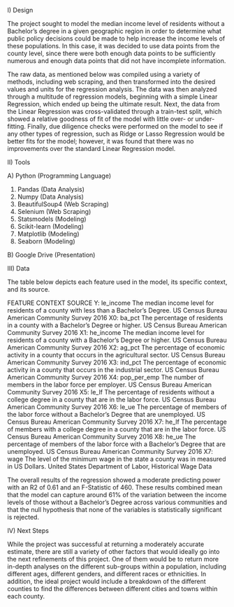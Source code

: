 I) Design

The project sought to model the median income level of residents without a Bachelor’s degree in a given geographic region in order to determine what public policy decisions could be made to help increase the income levels of these populations. In this case, it was decided to use data points from the county level, since there were both enough data points to be sufficiently numerous and enough data points that did not have incomplete information.

The raw data, as mentioned below was compiled using a variety of methods, including web scraping, and then transformed into the desired values and units for the regression analysis.
The data was then analyzed through a multitude of regression models, beginning with a simple Linear Regression, which ended up being the ultimate result. Next, the data from the Linear Regression was cross-validated through a train-test split, which showed a relative goodness of fit of the model with little over- or under-fitting. Finally, due diligence checks were performed on the model to see if any other types of regression, such as Ridge or Lasso Regression would be better fits for the model; however, it was found that there was no improvements over the standard Linear Regression model.

II) Tools

A) Python (Programming Language)
1) Pandas (Data Analysis)
2) Numpy (Data Analysis)
3) BeautifulSoup4 (Web Scraping)
4) Selenium (Web Scraping)
5) Statsmodels (Modeling)
6) Scikit-learn (Modeling)
7) Matplotlib (Modeling)
8) Seaborn (Modeling)

B) Google Drive (Presentation)

III) Data

The table below depicts each feature used in the model, its specific context, and its source.

FEATURE	CONTEXT	SOURCE
Y: le_income	The median income level for residents of a county with less than a Bachelor’s Degree.	US Census Bureau American Community Survey 2016
X0: ba_pct	The percentage of residents in a county with a Bachelor’s Degree or higher.	US Census Bureau American Community Survey 2016
X1: he_income	The median income level for residents of a county with a Bachelor’s Degree or higher.	US Census Bureau American Community Survey 2016
X2: ag_pct	The percentage of economic activity in a county that occurs in the agricultural sector.	US Census Bureau American Community Survey 2016
X3: ind_pct	The percentage of economic activity in a county that occurs in the industrial sector.	US Census Bureau American Community Survey 2016
X4: pop_per_emp	The number of members in the labor force per employer.	US Census Bureau American Community Survey 2016
X5: le_lf	The percentage of residents without a college degree in a county that are in the labor force.	US Census Bureau American Community Survey 2016
X6: le_ue	The percentage of members of the labor force without a Bachelor’s Degree that are unemployed.	US Census Bureau American Community Survey 2016
X7: he_lf	The percentage of members with a college degree in a county that are in the labor force.	US Census Bureau American Community Survey 2016
X8: he_ue	The percentage of members of the labor force with a Bachelor’s Degree that are unemployed.	US Census Bureau American Community Survey 2016
X7: wage	The level of the minimum wage in the state a county was in measured in US Dollars.	United States Department of Labor, Historical Wage Data

The overall results of the regression showed a moderate predicting power with an R2 of 0.61 and an F-Statistic of 460. These results combined mean that the model can capture around 61% of the variation between the income levels of those without a Bachelor’s Degree across various communities and that the null hypothesis that none of the variables is statistically significant is rejected.

IV) Next Steps

While the project was successful at returning a moderately accurate estimate, there are still a variety of other factors that would ideally go into the next refinements of this project. One of them would be to return more in-depth analyses on the different sub-groups within a population, including different ages, different genders, and different races or ethnicities. In addition, the ideal project would include a breakdown of the different counties to find the differences between different cities and towns within each county.
